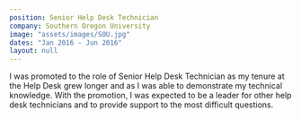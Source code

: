 ```yaml
---
position: Senior Help Desk Technician
company: Southern Oregon University
image: "assets/images/SOU.jpg"
dates: "Jan 2016 - Jun 2016"
layout: null
---
```

<p>
I was promoted to the role of Senior Help Desk Technician as my tenure at the Help Desk grew longer and as I was able to demonstrate my technical knowledge. With the promotion, I was expected to be a leader for other help desk technicians and to provide support to the most difficult questions.
</p>